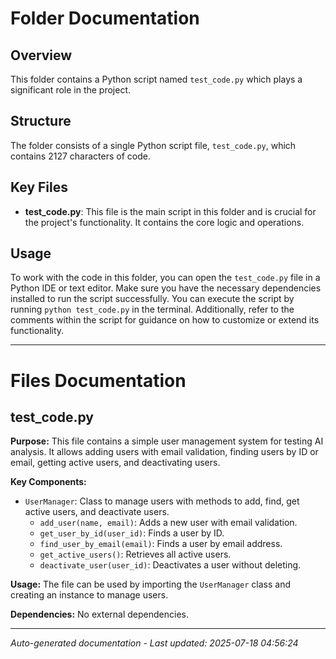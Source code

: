 # Folder Documentation

## Overview
This folder contains a Python script named `test_code.py` which plays a significant role in the project.

## Structure
The folder consists of a single Python script file, `test_code.py`, which contains 2127 characters of code.

## Key Files
- **test_code.py**: This file is the main script in this folder and is crucial for the project's functionality. It contains the core logic and operations.

## Usage
To work with the code in this folder, you can open the `test_code.py` file in a Python IDE or text editor. Make sure you have the necessary dependencies installed to run the script successfully. You can execute the script by running `python test_code.py` in the terminal. Additionally, refer to the comments within the script for guidance on how to customize or extend its functionality.

---

# Files Documentation

## test_code.py

**Purpose:** This file contains a simple user management system for testing AI analysis. It allows adding users with email validation, finding users by ID or email, getting active users, and deactivating users.

**Key Components:**
- `UserManager`: Class to manage users with methods to add, find, get active users, and deactivate users.
  - `add_user(name, email)`: Adds a new user with email validation.
  - `get_user_by_id(user_id)`: Finds a user by ID.
  - `find_user_by_email(email)`: Finds a user by email address.
  - `get_active_users()`: Retrieves all active users.
  - `deactivate_user(user_id)`: Deactivates a user without deleting.

**Usage:** The file can be used by importing the `UserManager` class and creating an instance to manage users.

**Dependencies:** No external dependencies.

---
*Auto-generated documentation - Last updated: 2025-07-18 04:56:24*
